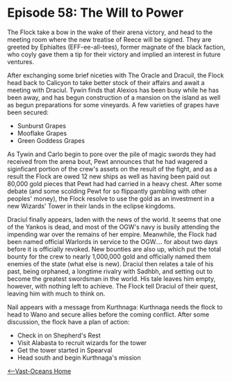# Episode 58: The Will to Power

The Flock take a bow in the wake of their arena victory, and head to the meeting room where the new treatise of Reece will be signed. They are greeted by Ephialtes (EFF-ee-all-tees), former magnate of the black faction, who coyly gave them a tip for their victory and implied an interest in future ventures.

After exchanging some brief niceties with The Oracle and Dracuil, the Flock head back to Calicyon to take better stock of their affairs and await a meeting with Draciul. Tywin finds that Alexios has been busy while he has been away, and has begun construction of a mansion on the island as well as begun preparations for some vineyards. A few varieties of grapes have been secured:

- Sunburst Grapes
- Mooflake Grapes
- Green Goddess Grapes

As Tywin and Carlo begin to pore over the pile of magic swords they had received from the arena bout, Pewt announces that he had wagered a siginficant portion of the crew's assets on the result of the fight, and as a result the Flock are owed 12 new ships as well as having been paid out 80,000 gold pieces that Pewt had had carried in a heavy chest. After some debate (and some scolding Pewt for so flippantly gambling with other peoples' money), the Flock resolve to use the gold as an investment in a new Wizards' Tower in their lands in the eclipse kingdoms.

Draciul finally appears, laden with the news of the world. It seems that one of the Yankos is dead, and most of the OGW's navy is busily attending the impending war over the remains of her empire. Meanwhile, the Flock had been named official Warlords in service to the OGW.... for about two days before it is officially revoked. New bounties are also up, which put the total bounty for the crew to nearly 1,000,000 gold and officially named them enemies of the state (what else is new). Draciul then relates a tale of his past, being orphaned, a longtime rivalry with Sadhbh, and setting out to become the greatest swordsman in the world. His tale leaves him empty, however, with nothing left to achieve. The Flock tell Draciul of their quest, leaving him with much to think on.

Nail appears with a message from Kurthnaga: Kurthnaga needs the flock to head to Wano and secure allies before the coming conflict. After some discussion, the flock have a plan of action:

- Check in on Shepherd's Rest
- Visit Alabasta to recruit wizards for the tower
- Get the tower started in Spearval
- Head south and begin Kurthnaga's mission

[<--Vast-Oceans Home](README.md)
